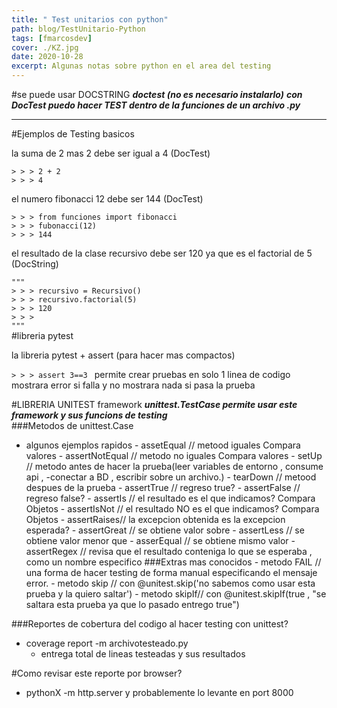 ```yaml
---
title: " Test unitarios con python"
path: blog/TestUnitario-Python
tags: [fmarcosdev]
cover: ./KZ.jpg
date: 2020-10-28
excerpt: Algunas notas sobre python en el area del testing
---
```


#se puede usar DOCSTRING
**_doctest (no es necesario instalarlo)_**
**_con DocTest puedo hacer TEST dentro de la funciones de un archivo .py_**

---

#Ejemplos de Testing basicos

la suma de 2 mas 2 debe ser igual a 4 (DocTest)

`> > > 2 + 2`  
`> > > 4`

el numero fibonacci 12 debe ser 144 (DocTest)

`> > > from funciones import fibonacci`  
`> > > fubonacci(12)`  
`> > > 144`

el resultado de la clase recursivo debe ser 120 ya que es el factorial de 5 (DocString)

`"""`  
`> > > recursivo = Recursivo()`  
`> > > recursivo.factorial(5)`  
`> > > 120`  
`> > > `  
`"""`  
#libreria pytest

la libreria pytest + assert (para hacer mas compactos)

`> > > assert 3==3 `
permite crear pruebas en solo 1 linea de codigo  
mostrara error si falla y no mostrara nada si pasa la prueba

#LIBRERIA UNITEST framework
**_unittest.TestCase permite usar este framework y sus funcions de testing_**  
###Metodos de unittest.Case

- algunos ejemplos rapidos - assetEqual // metood iguales Compara valores - assertNotEqual // metodo no iguales Compara valores - setUp // metodo antes de hacer la prueba(leer variables de entorno , consume api , -conectar a BD , escribir sobre un archivo.) - tearDown // metood despues de la prueba - assertTrue // regreso true? - assertFalse // regreso false? - assertIs // el resultado es el que indicamos? Compara Objetos - assertIsNot // el resultado NO es el que indicamos? Compara Objetos - assertRaises// la excepcion obtenida es la excepcion esperada? - assertGreat // se obtiene valor sobre - assertLess // se obtiene valor menor que - asserEqual // se obtiene mismo valor - assertRegex // revisa que el resultado conteniga lo que se esperaba , como un nombre especifico
  ###Extras mas conocidos - metodo FAIL // una forma de hacer testing de forma manual especificando el mensaje error. - metodo skip // con @unitest.skip('no sabemos como usar esta prueba y la quiero saltar') - metodo skipIf// con @unitest.skipIf(true , "se saltara esta prueba ya que lo pasado entrego true")

###Reportes de cobertura del codigo al hacer testing con unittest?

- coverage report -m archivotesteado.py
  - entrega total de lineas testeadas y sus resultados

#Como revisar este reporte por browser?

- pythonX -m http.server y probablemente lo levante en port 8000
